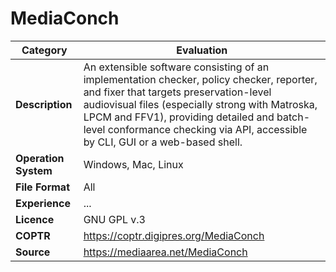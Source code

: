 # MediaConch

| Category | Evaluation |
| --- | --- |
| **Description** | An extensible software consisting of an implementation checker, policy checker, reporter, and fixer that targets preservation-level audiovisual files (especially strong with Matroska, LPCM and FFV1), providing detailed and batch-level conformance checking via API, accessible by CLI, GUI or a web-based shell. |
| **Operation System** | Windows, Mac, Linux |
| **File Format** | All |
| **Experience** | ... |
| **Licence** | GNU GPL v.3 |
| **COPTR** | https://coptr.digipres.org/MediaConch |
| **Source** | https://mediaarea.net/MediaConch |

